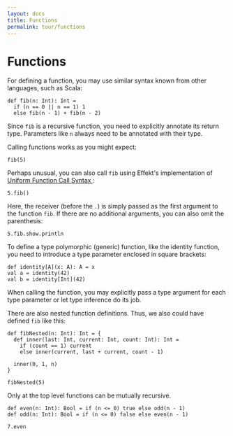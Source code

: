 ```yaml
---
layout: docs
title: Functions
permalink: tour/functions
---
```


# Functions

For defining a function, you may use similar syntax known from other languages, such as Scala:

```
def fib(n: Int): Int =
  if (n == 0 || n == 1) 1
  else fib(n - 1) + fib(n - 2)
```

Since `fib` is a recursive function, you need to explicitly annotate its return type. Parameters like `n` always need to be
annotated with their type.

Calling functions works as you might expect:

```effekt:repl
fib(5)
```

Perhaps unusual, you can also call `fib` using Effekt's implementation of [Uniform Function Call Syntax
](https://en.wikipedia.org/wiki/Uniform_Function_Call_Syntax#cite_note-4):

```effekt:repl
5.fib()
```
Here, the receiver (before the `.`) is simply passed as the first argument to the function `fib`. If there are no additional arguments, you can also omit the parenthesis:

```effekt:repl
5.fib.show.println
```

To define a type polymorphic (generic) function, like the identity function, you need to introduce a type parameter enclosed in square brackets:

```
def identity[A](x: A): A = x
val a = identity(42)
val b = identity[Int](42)
```

When calling the function, you may explicitly pass a type argument for each type parameter or let type inference do its job.

There are also nested function definitions. Thus, we also could have defined `fib` like this:

```
def fibNested(n: Int): Int = {
  def inner(last: Int, current: Int, count: Int): Int =
    if (count == 1) current
    else inner(current, last + current, count - 1)

  inner(0, 1, n)
}
```

```effekt:repl
fibNested(5)
```
Only at the top level functions can be mutually recursive.

```effekt
def even(n: Int): Bool = if (n <= 0) true else odd(n - 1)
def odd(n: Int): Bool = if (n <= 0) false else even(n - 1)
```
```effekt:repl
7.even
```
